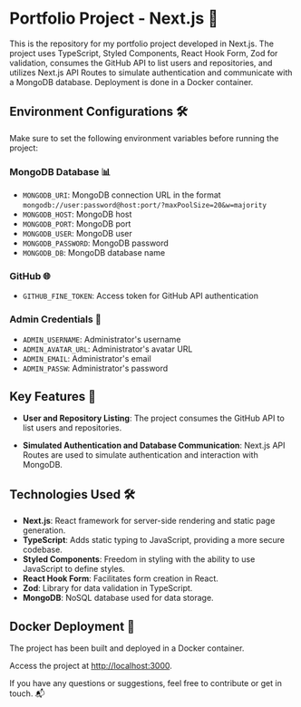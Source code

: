 # Portfolio Project - Next.js 🚀

This is the repository for my portfolio project developed in Next.js. The project uses TypeScript, Styled Components, React Hook Form, Zod for validation, consumes the GitHub API to list users and repositories, and utilizes Next.js API Routes to simulate authentication and communicate with a MongoDB database. Deployment is done in a Docker container.

## Environment Configurations 🛠️

Make sure to set the following environment variables before running the project:

### MongoDB Database 📊

- `MONGODB_URI`: MongoDB connection URL in the format `mongodb://user:password@host:port/?maxPoolSize=20&w=majority`
- `MONGODB_HOST`: MongoDB host
- `MONGODB_PORT`: MongoDB port
- `MONGODB_USER`: MongoDB user
- `MONGODB_PASSWORD`: MongoDB password
- `MONGODB_DB`: MongoDB database name

### GitHub 🌐

- `GITHUB_FINE_TOKEN`: Access token for GitHub API authentication

### Admin Credentials 👤

- `ADMIN_USERNAME`: Administrator's username
- `ADMIN_AVATAR_URL`: Administrator's avatar URL
- `ADMIN_EMAIL`: Administrator's email
- `ADMIN_PASSW`: Administrator's password

## Key Features 🚀

- **User and Repository Listing**: The project consumes the GitHub API to list users and repositories.

- **Simulated Authentication and Database Communication**: Next.js API Routes are used to simulate authentication and interaction with MongoDB.

## Technologies Used 🛠️

- **Next.js**: React framework for server-side rendering and static page generation.
- **TypeScript**: Adds static typing to JavaScript, providing a more secure codebase.
- **Styled Components**: Freedom in styling with the ability to use JavaScript to define styles.
- **React Hook Form**: Facilitates form creation in React.
- **Zod**: Library for data validation in TypeScript.
- **MongoDB**: NoSQL database used for data storage.

## Docker Deployment 🐳

The project has been built and deployed in a Docker container.

Access the project at [http://localhost:3000](http://localhost:3000).

If you have any questions or suggestions, feel free to contribute or get in touch. 📬
